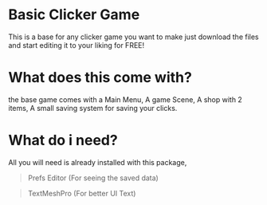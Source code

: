 # Basic Clicker Game

This is a base for any clicker game you want to make just download the files and start editing it to your liking for FREE!

# What does this come with?

the base game comes with a Main Menu, A game Scene, A shop with 2 items, A small saving system for saving your clicks.

# What do i need?

All you will need is already installed with this package,

> Prefs Editor (For seeing the saved data)

> TextMeshPro (For better UI Text)
